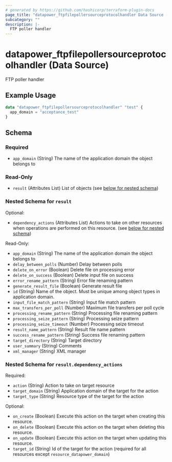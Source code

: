 ```yaml
---
# generated by https://github.com/hashicorp/terraform-plugin-docs
page_title: "datapower_ftpfilepollersourceprotocolhandler Data Source - terraform-provider-datapower"
subcategory: ""
description: |-
  FTP poller handler
---
```


# datapower_ftpfilepollersourceprotocolhandler (Data Source)

FTP poller handler

## Example Usage

```terraform
data "datapower_ftpfilepollersourceprotocolhandler" "test" {
  app_domain = "acceptance_test"
}
```

<!-- schema generated by tfplugindocs -->
## Schema

### Required

- `app_domain` (String) The name of the application domain the object belongs to

### Read-Only

- `result` (Attributes List) List of objects (see [below for nested schema](#nestedatt--result))

<a id="nestedatt--result"></a>
### Nested Schema for `result`

Optional:

- `dependency_actions` (Attributes List) Actions to take on other resources when operations are performed on this resource. (see [below for nested schema](#nestedatt--result--dependency_actions))

Read-Only:

- `app_domain` (String) The name of the application domain the object belongs to
- `delay_between_polls` (Number) Delay between polls
- `delete_on_error` (Boolean) Delete file on processing error
- `delete_on_success` (Boolean) Delete input file on success
- `error_rename_pattern` (String) Error file renaming pattern
- `generate_result_file` (Boolean) Generate result file
- `id` (String) Name of the object. Must be unique among object types in application domain.
- `input_file_match_pattern` (String) Input file match pattern
- `max_transfers_per_poll` (Number) Maximum file transfers per poll cycle
- `processing_rename_pattern` (String) Processing file renaming pattern
- `processing_seize_pattern` (String) Processing seize pattern
- `processing_seize_timeout` (Number) Processing seize timeout
- `result_name_pattern` (String) Result file name pattern
- `success_rename_pattern` (String) Success file renaming pattern
- `target_directory` (String) Target directory
- `user_summary` (String) Comments
- `xml_manager` (String) XML manager

<a id="nestedatt--result--dependency_actions"></a>
### Nested Schema for `result.dependency_actions`

Required:

- `action` (String) Action to take on target resource
- `target_domain` (String) Application domain of the target for the action
- `target_type` (String) Resource type of the target for the action

Optional:

- `on_create` (Boolean) Execute this action on the target when creating this resource.
- `on_delete` (Boolean) Execute this action on the target when deleting this resource.
- `on_update` (Boolean) Execute this action on the target when updating this resource.
- `target_id` (String) Id of the target for the action (required for all resources except `resource_datapower_domain`)
